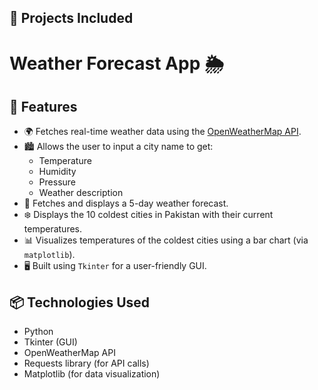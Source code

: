 ## 📁 Projects Included

# Weather Forecast App 🌦️

## 🚀 Features

- 🌍 Fetches real-time weather data using the [OpenWeatherMap API](https://openweathermap.org/api).
- 🏙️ Allows the user to input a city name to get:
  - Temperature
  - Humidity
  - Pressure
  - Weather description
- 📆 Fetches and displays a 5-day weather forecast.
- ❄️ Displays the 10 coldest cities in Pakistan with their current temperatures.
- 📊 Visualizes temperatures of the coldest cities using a bar chart (via `matplotlib`).
- 🖥️ Built using `Tkinter` for a user-friendly GUI.

## 📦 Technologies Used
- Python
- Tkinter (GUI)
- OpenWeatherMap API
- Requests library (for API calls)
- Matplotlib (for data visualization)
